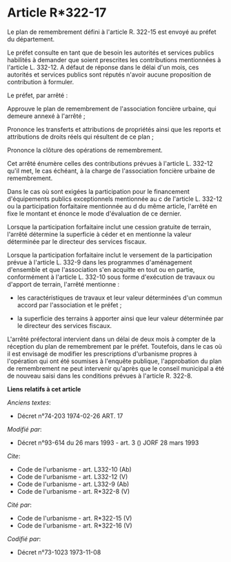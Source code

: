 # Article R*322-17

Le plan de remembrement défini à l'article R. 322-15 est envoyé au préfet du département. 

Le préfet consulte en tant que de besoin les autorités et services publics habilités à demander que soient prescrites les
contributions mentionnées à l'article L. 332-12. A défaut de réponse dans le délai d'un mois, ces autorités et services
publics sont réputés n'avoir aucune proposition de contribution à formuler. 

Le préfet, par arrêté : 

Approuve le plan de remembrement de l'association foncière urbaine, qui demeure annexé à l'arrêté ; 

Prononce les transferts et attributions de propriétés ainsi que les reports et attributions de droits réels qui résultent de
ce plan ; 

Prononce la clôture des opérations de remembrement. 

Cet arrêté énumère celles des contributions prévues à l'article L. 332-12 qu'il met, le cas échéant, à la charge de
l'association foncière urbaine de remembrement. 

Dans le cas où sont exigées la participation pour le financement d'équipements publics exceptionnels mentionnée au c de
l'article L. 332-12 ou la participation forfaitaire mentionnée au d du même article, l'arrêté en fixe le montant et énonce le
mode d'évaluation de ce dernier. 

Lorsque la participation forfaitaire inclut une cession gratuite de terrain, l'arrêté détermine la superficie à céder et en
mentionne la valeur déterminée par le directeur des services fiscaux. 

Lorsque la participation forfaitaire inclut le versement de la participation prévue à l'article L. 332-9 dans les programmes
d'aménagement d'ensemble et que l'association s'en acquitte en tout ou en partie, conformément à l'article L. 332-10 sous
forme d'exécution de travaux ou d'apport de terrain, l'arrêté mentionne :

- les caractéristiques de travaux et leur valeur déterminées d'un commun accord par l'association et le préfet ;

- la superficie des terrains à apporter ainsi que leur valeur déterminée par le directeur des services fiscaux. 

L'arrêté préfectoral intervient dans un délai de deux mois à compter de la réception du plan de remembrement par le préfet.
Toutefois, dans le cas où il est envisagé de modifier les prescriptions d'urbanisme propres à l'opération qui ont été
soumises à l'enquête publique, l'approbation du plan de remembrement ne peut intervenir qu'après que le conseil municipal a
été de nouveau saisi dans les conditions prévues à l'article R. 322-8.

**Liens relatifs à cet article**

_Anciens textes_:

  - Décret n°74-203 1974-02-26 ART. 17

_Modifié par_:

  - Décret n°93-614 du 26 mars 1993 - art. 3 () JORF 28 mars 1993

_Cite_:

  - Code de l'urbanisme - art. L332-10 (Ab)
  - Code de l'urbanisme - art. L332-12 (V)
  - Code de l'urbanisme - art. L332-9 (Ab)
  - Code de l'urbanisme - art. R*322-8 (V)

_Cité par_:

  - Code de l'urbanisme - art. R*322-15 (V)
  - Code de l'urbanisme - art. R*322-16 (V)

_Codifié par_:

  - Décret n°73-1023 1973-11-08
